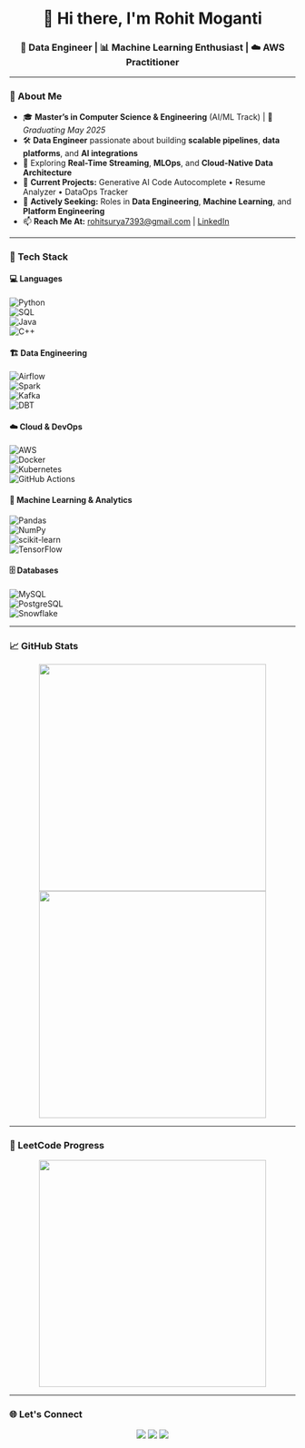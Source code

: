<h1 align="center">👋 Hi there, I'm Rohit Moganti</h1>
<h3 align="center">🚀 Data Engineer | 📊 Machine Learning Enthusiast | ☁️ AWS Practitioner</h3>

---

### 🧠 About Me
- 🎓 **Master’s in Computer Science & Engineering** (AI/ML Track) | 📅 *Graduating May 2025*
- 🛠️ **Data Engineer** passionate about building **scalable pipelines**, **data platforms**, and **AI integrations**
- 🧪 Exploring **Real-Time Streaming**, **MLOps**, and **Cloud-Native Data Architecture**
- 🚀 **Current Projects:** Generative AI Code Autocomplete • Resume Analyzer • DataOps Tracker
- 📌 **Actively Seeking:** Roles in **Data Engineering**, **Machine Learning**, and **Platform Engineering**
- 📫 **Reach Me At:** [rohitsurya7393@gmail.com](mailto:rohitsurya7393@gmail.com) | [LinkedIn](https://www.linkedin.com/in/rohit-moganti-ab30481b0/)

---

### 🧰 Tech Stack

#### 💻 Languages  
![Python](https://img.shields.io/badge/-Python-3776AB?style=for-the-badge&logo=python&logoColor=white)  
![SQL](https://img.shields.io/badge/-SQL-003B57?style=for-the-badge&logo=postgresql&logoColor=white)  
![Java](https://img.shields.io/badge/-Java-007396?style=for-the-badge&logo=openjdk&logoColor=white)  
![C++](https://img.shields.io/badge/-C++-00599C?style=for-the-badge&logo=cplusplus&logoColor=white)

#### 🏗️ Data Engineering  
![Airflow](https://img.shields.io/badge/-Apache%20Airflow-017CEE?style=for-the-badge&logo=apache-airflow&logoColor=white)  
![Spark](https://img.shields.io/badge/-Apache%20Spark-E25A1C?style=for-the-badge&logo=apachespark&logoColor=white)  
![Kafka](https://img.shields.io/badge/-Apache%20Kafka-231F20?style=for-the-badge&logo=apachekafka&logoColor=white)  
![DBT](https://img.shields.io/badge/-dbt-FF694B?style=for-the-badge&logo=dbt&logoColor=white)

#### ☁️ Cloud & DevOps  
![AWS](https://img.shields.io/badge/-AWS-232F3E?style=for-the-badge&logo=amazonaws&logoColor=white)  
![Docker](https://img.shields.io/badge/-Docker-2496ED?style=for-the-badge&logo=docker&logoColor=white)  
![Kubernetes](https://img.shields.io/badge/-Kubernetes-326CE5?style=for-the-badge&logo=kubernetes&logoColor=white)  
![GitHub Actions](https://img.shields.io/badge/-GitHub%20Actions-2088FF?style=for-the-badge&logo=githubactions&logoColor=white)

#### 🧠 Machine Learning & Analytics  
![Pandas](https://img.shields.io/badge/-Pandas-150458?style=for-the-badge&logo=pandas&logoColor=white)  
![NumPy](https://img.shields.io/badge/-NumPy-013243?style=for-the-badge&logo=numpy&logoColor=white)  
![scikit-learn](https://img.shields.io/badge/-Scikit--Learn-F7931E?style=for-the-badge&logo=scikitlearn&logoColor=white)  
![TensorFlow](https://img.shields.io/badge/-TensorFlow-FF6F00?style=for-the-badge&logo=tensorflow&logoColor=white)

#### 🗄️ Databases  
![MySQL](https://img.shields.io/badge/-MySQL-4479A1?style=for-the-badge&logo=mysql&logoColor=white)  
![PostgreSQL](https://img.shields.io/badge/-PostgreSQL-336791?style=for-the-badge&logo=postgresql&logoColor=white)  
![Snowflake](https://img.shields.io/badge/-Snowflake-56B9EB?style=for-the-badge&logo=snowflake&logoColor=white)

---

### 📈 GitHub Stats

<div align="center">
  <img src="https://github-readme-streak-stats.herokuapp.com/?user=rohitsurya7393&theme=dark&hide_border=true" width="400"/>
  <img src="https://github-readme-stats.vercel.app/api?username=rohitsurya7393&show_icons=true&theme=dark&hide_border=true" width="400"/>
</div>

---

### 🧩 LeetCode Progress

<div align="center">
  <img src="https://leetcard.jacoblin.cool/dante_msv?theme=dark&font=Karma&ext=heatmap" width="400">
</div>

---

### 🌐 Let's Connect

<p align="center">
  <a href="https://linkedin.com/in/rohit-moganti-ab30481b0/"><img src="https://img.shields.io/badge/-LinkedIn-0077B5?style=for-the-badge&logo=linkedin&logoColor=white"/></a>
  <a href="https://github.com/rohitsurya7393"><img src="https://img.shields.io/badge/-GitHub-181717?style=for-the-badge&logo=github&logoColor=white"/></a>
  <a href="mailto:rohitsurya7393@gmail.com"><img src="https://img.shields.io/badge/-Email-D14836?style=for-the-badge&logo=gmail&logoColor=white"/></a>
</p>
